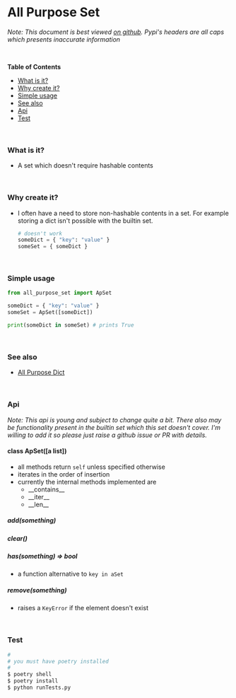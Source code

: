 # All Purpose Set

*Note: This document is best viewed [on github](https://github.com/olsonpm/py_all-purpose-set).
Pypi's headers are all caps which presents inaccurate information*


<br>

<!-- START doctoc generated TOC please keep comment here to allow auto update -->
<!-- DON'T EDIT THIS SECTION, INSTEAD RE-RUN doctoc TO UPDATE -->
**Table of Contents**

- [What is it?](#what-is-it)
- [Why create it?](#why-create-it)
- [Simple usage](#simple-usage)
- [See also](#see-also)
- [Api](#api)
- [Test](#test)

<!-- END doctoc generated TOC please keep comment here to allow auto update -->

<br>

### What is it?

- A set which doesn't require hashable contents

<br>

### Why create it?

- I often have a need to store non-hashable contents in a set.  For example
  storing a dict isn't possible with the builtin set.

  ```py
  # doesn't work
  someDict = { "key": "value" }
  someSet = { someDict }
  ```

<br>

### Simple usage

```py
from all_purpose_set import ApSet

someDict = { "key": "value" }
someSet = ApSet([someDict])

print(someDict in someSet) # prints True
```

<br>

### See also

- [All Purpose Dict](https://github.com/olsonpm/py_all-purpose-dict)

<br>

### Api

*Note: This api is young and subject to change quite a bit.  There also may be
functionality present in the builtin set which this set doesn't cover.  I'm
willing to add it so please just raise a github issue or PR with details.*

#### class ApSet([a list])
- all methods return `self` unless specified otherwise
- iterates in the order of insertion
- currently the internal methods implemented are
  - \_\_contains\_\_
  - \_\_iter\_\_
  - \_\_len\_\_

##### add(something)

##### clear()

##### has(something) => bool
- a function alternative to `key in aSet`

##### remove(something)
- raises a `KeyError` if the element doesn't exist

<br>

### Test

```sh
#
# you must have poetry installed
#
$ poetry shell
$ poetry install
$ python runTests.py
```
